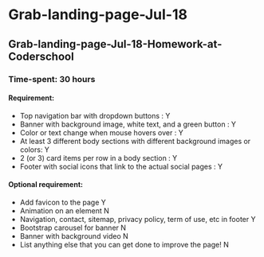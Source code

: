 # Grab-landing-page-Jul-18
## Grab-landing-page-Jul-18-Homework-at-Coderschool
### Time-spent: 30 hours
#### Requirement:
* Top navigation bar with dropdown buttons : Y
* Banner with background image, white text, and a green button : Y
 * Color or text change when mouse hovers over : Y
 * At least 3 different body sections with different background images or colors: Y
 * 2 (or 3) card items per row in a body section : Y
 * Footer with social icons that link to the actual social pages : Y
#### Optional requirement:
 * Add favicon to the page Y
 * Animation on an element N
 * Navigation, contact, sitemap, privacy policy, term of use, etc in footer Y
 * Bootstrap carousel for banner N
 * Banner with background video N
 * List anything else that you can get done to improve the page! N
